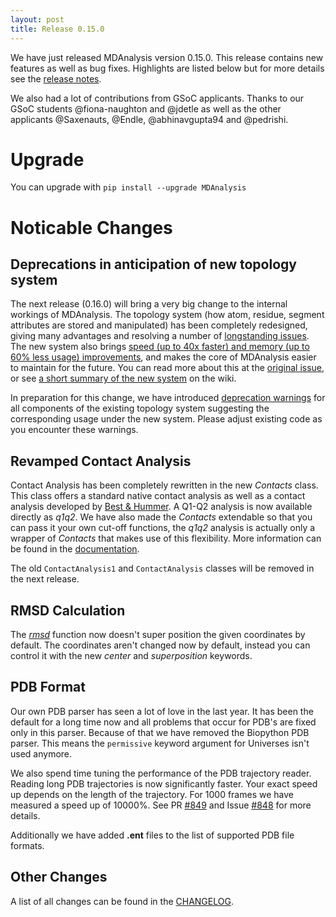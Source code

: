 ```yaml
---
layout: post
title: Release 0.15.0
---
```


We have just released MDAnalysis version 0.15.0. This release contains new
features as well as bug fixes. Highlights are listed below but for more details
see the [release notes](https://github.com/MDanalysis/mdanalysis/wiki/...).

We also had a lot of contributions from GSoC applicants. Thanks to our GSoC
students @fiona-naughton and @jdetle as well as the other applicants @Saxenauts,
@Endle, @abhinavgupta94 and @pedrishi.

# Upgrade

You can upgrade with `pip install --upgrade MDAnalysis`

# Noticable Changes

## Deprecations in anticipation of new topology system

The next release (0.16.0) will bring a very big change to the internal workings of MDAnalysis.
The topology system (how atom, residue, segment attributes are stored and manipulated) has been
completely redesigned, giving many advantages and resolving a number of
[longstanding
issues](https://github.com/MDAnalysis/mdanalysis/labels/solved%20by%20363).
The new system also brings [speed (up to 40x faster) and memory (up to 60% less
usage) improvements](http://gist.github.com/dotsdl/0e0fbd409e3e102d0458), and
makes the core of MDAnalysis easier to maintain for the future. You can read
more about this at the [original
issue](https://github.com/MDAnalysis/mdanalysis/issues/363), or see [a short
summary of the new
system](https://github.com/MDAnalysis/mdanalysis/wiki/Issue363-Changes) on the
wiki.

In preparation for this change, we have introduced [deprecation
warnings](https://github.com/MDAnalysis/mdanalysis/issues/599) for all
components of the existing topology system suggesting the corresponding usage
under the new system. Please adjust existing code as you encounter these
warnings.

## Revamped Contact Analysis

Contact Analysis has been completely rewritten in the new *Contacts* class. This
class offers a standard native contact analysis as well as a contact analysis
developed by [Best & Hummer][best-hummer-paper]. A Q1-Q2 analysis is now
available directly as *q1q2*. We have also made the *Contacts* extendable so
that you can pass it your own cut-off functions, the *q1q2* analysis is actually
only a wrapper of *Contacts* that makes use of this flexibility. More
information can be found in the [documentation][contacts-docs].

The old `ContactAnalysis1` and `ContactAnalysis` classes will be removed in the
next release.

## RMSD Calculation

The [*rmsd*][rmsd-docs] function now doesn't super position the given
coordinates by default. The coordinates aren't changed now by default, instead
you can control it with the new *center* and *superposition* keywords.

## PDB Format

Our own PDB parser has seen a lot of love in the last year. It has been the
default for a long time now and all problems that occur for PDB's are fixed only
in this parser. Because of that we have removed the Biopython PDB parser. This
means the `permissive` keyword argument for Universes isn't used anymore.

We also spend time tuning the performance of the PDB trajectory reader. Reading
long PDB trajectories is now significantly faster. Your exact speed up depends
on the length of the trajectory. For 1000 frames we have measured a speed up of
10000%. See PR [#849](https://github.com/MDAnalysis/mdanalysis/pull/849) and
Issue [#848](https://github.com/MDAnalysis/mdanalysis/issues/848) for more
details.

Additionally we have added **.ent** files to the list of supported PDB file
formats.

## Other Changes

A list of all changes can be found in the [CHANGELOG](https://github.com/MDAnalysis/mdanalysis/blob/develop/package/CHANGELOG).

[contacts-docs]: http://www.mdanalysis.org/mdanalysis/documentation_pages/analysis/contacts.html
[best-hummer-paper]: http://www.pnas.org/content/110/44/17874
[rmsd-docs]: http://www.mdanalysis.org/mdanalysis/documentation_pages/analysis/rms.html#MDAnalysis.analysis.rms.rmsd
